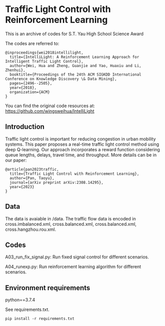 # Traffic Light Control with Reinforcement Learning

This is an archive of codes for S.T. Yau High School Science Award

The codes are referred to:

```
@inproceedings{wei2018intellilight,
  title={IntelliLight: A Reinforcement Learning Approach for Intelligent Traffic Light Control},
  author={Wei, Hua and Zheng, Guanjie and Yao, Huaxiu and Li, Zhenhui},
  booktitle={Proceedings of the 24th ACM SIGKDD International Conference on Knowledge Discovery \& Data Mining},
  pages={2496--2505},
  year={2018},
  organization={ACM}
}
```
You can find the original code resources at: https://github.com/wingsweihua/IntelliLight

## Introduction
Traffic light control is important for reducing congestion in urban mobility systems.  This paper proposes a real-time traffic light control method using deep Q-learning. Our approach incorporates a reward function considering queue lengths, delays, travel time, and throughput. More details can be in our paper:
```
@article{pan2023traffic,
  title={Traffic Light Control with Reinforcement Learning},
  author={Pan, Taoyu},
  journal={arXiv preprint arXiv:2308.14295},
  year={2023}
}
```

## Data
The data is avaiable in /data. The traffic flow data is encoded in cross.imbalanced.xml, cross.balanced.xml, cross.balanced.xml, cross.hangzhou.rou.xml.


## Codes
A03_run_fix_signal.py: Run fixed signal control for different scenarios.

A04_runexp.py: Run reinforcement learning algorithm for different scenarios.

## Environment requirements
python==3.7.4

See requirements.txt.
```
pip install -r requirements.txt
```
